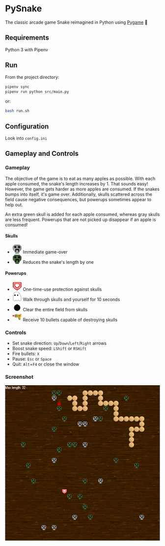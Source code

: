 # PySnake
The classic arcade game Snake reimagined in Python using [Pygame](https://www.pygame.org/news) 🐍

## Requirements
Python 3 with Pipenv

## Run
From the project directory:

```bash
pipenv sync
pipenv run python src/main.py
```
or:
```bash
bash run.sh
```

## Configuration
Look into `config.ini`

## Gameplay and Controls

### Gameplay
The objective of the game is to eat as many apples as possible. With each apple consumed, the snake's length increases by 1. That sounds easy! However, the game gets harder as more apples are consumed. If the snakes bumps into itself, it's game over. Additionally, skulls scattered across the field cause negative consequences, but powerups sometimes appear to help out.

An extra green skull is added for each apple consumed, whereas gray skulls are less frequent. Powerups that are not picked up disappear if an apple is consumed! 

#### Skulls
- ![](img/skulls/enemy/900.png) Immediate game-over
- ![](img/skulls/poison/900.png) Reduces the snake's length by one

#### Powerups
- ![](img/powerups/shield/900.png) One-time-use protection against skulls
- ![](img/powerups/ghost/900.png) Walk through skulls and yourself for 10 seconds
- ![](img/powerups/bomb/900.png) Clear the entire field from skulls
- ![](img/powerups/bullets/900.png) Receive 10 bullets capable of destroying skulls

### Controls
- Set snake direction: `Up`/`Down`/`Left`/`Right` arrows
- Boost snake speed: `LShift` or `RSHift`
- Fire bullets: `X`
- Pause: `Esc` or `Space`
- Quit: `Alt`+`F4` or close the window

### Screenshot
![](img/screenshot.png)
